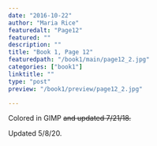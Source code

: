 ```yaml
---
date: "2016-10-22"
author: "Maria Rice"
featuredalt: "Page12"
featured: ""
description: ""
title: "Book 1, Page 12"
featuredpath: "/book1/main/page12_2.jpg"
categories: ["book1"]
linktitle: ""
type: "post"
preview: "/book1/preview/page12_2.jpg"

---
```


Colored in GIMP ~~and updated 7/21/18.~~

Updated 5/8/20.
